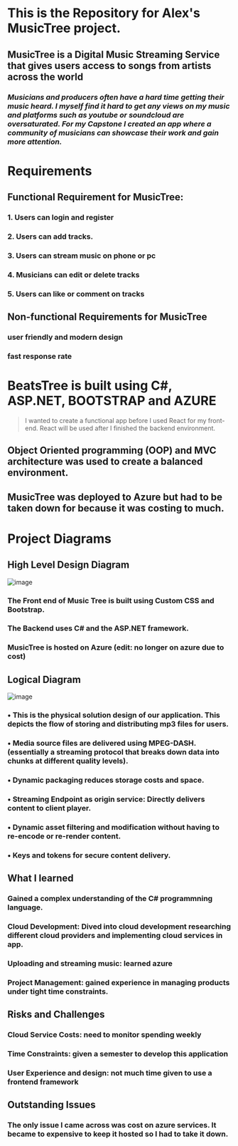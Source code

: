 # This is the Repository for Alex's MusicTree project.

## MusicTree is a Digital Music Streaming Service that gives users access to songs from artists across the world

### *Musicians and producers often have a hard time getting their music heard. I myself find it hard to get any views on my music and platforms such as youtube or soundcloud are oversaturated. For my Capstone I created an app where a community of musicians can showcase their work and gain more attention.*  


# Requirements
## Functional Requirement for MusicTree:

### 1. Users can login and register

### 2. Users can add tracks.

### 3. Users can stream music on phone or pc

### 4. Musicians can edit or delete tracks

### 5. Users can like or comment on tracks

## Non-functional Requirements for MusicTree

### user friendly and modern design

### fast response rate

# BeatsTree is built using C#, ASP.NET, BOOTSTRAP and AZURE

> I wanted to create a functional app before I used React for my front-end. React will be used after I finished the backend environment.

## Object Oriented programming (OOP) and MVC architecture was used to create a balanced environment.

## MusicTree was deployed to Azure but had to be taken down for because it was costing to much.

# Project Diagrams

## High Level Design Diagram
![image](https://github.com/alexwinter443/MusicTree/assets/59127575/e909c7cb-b344-4b99-aac0-ed424ababd7b)

### The Front end of Music Tree is built using Custom CSS and Bootstrap.

### The Backend uses C# and the ASP.NET framework.

### MusicTree is hosted on Azure (edit: no longer on azure due to cost)

## Logical Diagram

![image](https://github.com/alexwinter443/MusicTree/assets/59127575/8f9c37a8-5f46-4d17-9b0c-6ed819abdfbe)

### •	This is the physical solution design of our application. This depicts the flow of storing and distributing mp3 files for users.
### •	Media source files are delivered using MPEG-DASH. (essentially a streaming protocol that breaks down data into chunks at different quality levels).
### •	Dynamic packaging reduces storage costs and space.
### •	Streaming Endpoint as origin service: Directly delivers content to client player.
### •	Dynamic asset filtering and modification without having to re-encode or re-render content.
### •	Keys and tokens for secure content delivery.

## What I learned

### Gained a complex understanding of the C# programmning language.
### Cloud Development: Dived into cloud development researching different cloud providers and implementing cloud services in app.
### Uploading and streaming music: learned azure
### Project Management: gained experience in managing products under tight time constraints.

## Risks and Challenges

### Cloud Service Costs: need to monitor spending weekly

### Time Constraints: given a semester to develop this application

### User Experience and design: not much time given to use a frontend framework

## Outstanding Issues

### The only issue I came across was cost on azure services. It became to expensive to keep it hosted so I had to take it down.













